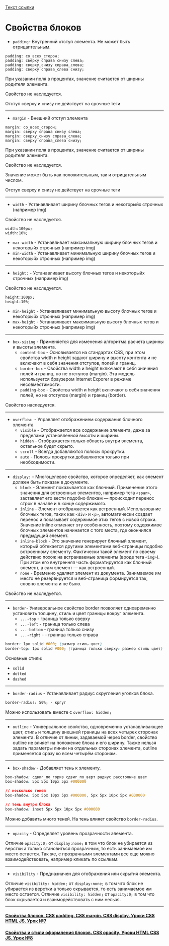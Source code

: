 
[Текст ссылки](#abcd)

# Свойства блоков

  * `padding`- Внутренний отступ элемента. Не может быть отрицаптельным.
```
padding: со_всех_сторон;
padding: сверху справа снизу слева;
padding: сверху_снизу справа_слева;
padding: сверху справа_слева снизу;
```
  
При указании поля в процентах, значение считается от ширины родителя элемента.

Свойство не наследуется.

Отступ сверху и снизу не действует на срочные теги

---

  * `margin` - Внешний отступ элемента
```
margin: со_всех_сторон;
margin: сверху справа снизу слева;
margin: сверху_снизу справа_слева;
margin: сверху справа_слева снизу;
```

При указании поля в процентах, значение считается от ширины родителя элемента.

Свойство не наследуется.

Значение может быть как положительным, так и отрицательным числом.

Отступ сверху и снизу не действует на срочные теги

---

  * `width` - Устанавливает ширину блочных тегов и некоторыйх строчных (например img)

Свойство не наследуется.

```
width:100px;
width:10%;
```

  * `max-width` - Устанавливает максимальную ширину блочных тегов и некоторыйх строчных (например img)
  * `min-width` - Устанавливает минимальную ширину блочных тегов и некоторыйх строчных (например img)

---

  * `height:` - Устанавливает высоту блочных тегов и некоторыйх строчных (например img)

Свойство не наследуется.

```
height:100px;
height:10%;
```

  * `min-height` - Устанавливает минимальную высоту блочных тегов и некоторыйх строчных (например img)
  * `max-height` - Устанавливает максимальную высоту блочных тегов и некоторыйх строчных (например img)

---

  * `box-sizing` - Применяется для изменения алгоритма расчета ширины и высоты элемента. 
    * `content-box` - Основывается на стандартах CSS, при этом свойства width и height задают ширину 
                      и высоту контента и не включают в себя значения отступов, полей и границ.
    * `border-box` - Свойства width и height включают в себя значения полей и границ, но не отступов (margin). 
                      Эта модель используется браузером Internet Exporer в режиме несовместимости.
    * `padding-box` - Свойства width и height включают в себя значения полей, но не отступов (margin) и границ (border).
    
Свойство наследуется.

---

  * `overflow:` - Управляет отображением содержания блочного элемента
    * `visible` - Отображается все содержание элемента, даже за пределами установленной высоты и ширины. 
    * `hidden` - Отображается только область внутри элемента, остальное будет скрыто.
    * `scroll` - Всегда добавляются полосы прокрутки.
    * `auto` - Полосы прокрутки добавляются только при необходимости.

---

  * `display:` - Многоцелевое свойство, которое определяет, как элемент должен быть показан в документе.
    * `block` - Элемент показывается как блочный. Применение этого значения для встроенных элементов, 
                например тега `<span>`, заставляет его вести подобно блокам — происходит перенос строк в начале и в конце содержимого. 											
    * `inline` - Элемент отображается как встроенный. Использование блочных тегов, таких как `<div>` и `<p>`, автоматически создает перенос 
                и показывает содержимое этих тегов с новой строки. Значение inline отменяет эту особенность, поэтому содержимое блочных 
                элементов начинается с того места, где окончился предыдущий элемент. 											
    * `inline-block` - Это значение генерирует блочный элемент, который обтекается другими элементами веб-страницы подобно встроенному элементу. 
                       Фактически такой элемент по своему действию похож на встраиваемые элементы (вроде тега `<img>`). При этом его внутренняя часть 
                       форматируется как блочный элемент, а сам элемент — как встроенный. 											
    * `none` - Временно удаляет элемент из документа. Занимаемое им место не резервируется и веб-страница формируется так, словно элемента и не было.

Свойство не наследуется.

---

  * `border`- Универсальное свойство border позволяет одновременно установить толщину, стиль и цвет границы вокруг элемента.
    * `...-top` - граница только сверху
    * `...-left` - граница только слева
    * `...-bottom` - граница только снизу
    * `...-right` - - граница только справа

```css
border: 1px solid #000; (размер стиль цвет)
border-top: 1px solid #000; (граница только сверху: размер стиль цвет)
```

Основные стили:
  * `solid`
  * `dotted`
  * `dashed`

---

  * `border-radius` - Устанавливает радиус скругления уголков блока.

```css
border-radius: 50%; - кргуг
```

Можно использовать вместе с `overflow: hidden;`

---

  * `outline` - Универсальное свойство, одновременно устанавливающее цвет, стиль и толщину внешней границы на всех четырех сторонах элемента. В отличие от линии, задаваемой
  через border, свойство outline не влияет на положение блока и его ширину. Также нельзя задать параметры линии на отдельных сторонах элемента, outline применяется
  сразу ко всем четырём сторонам. 

---

  * `box-shadow` - Добавляет тень к элементу.

```css
box-shadow: сдвиг_по_гориз сдвиг_по_верт радиус расстояние цвет
box-shadow: 5px 5px 10px 5px #000000

// несколько теней
box-shadow: 5px 5px 10px 5px #000000, 5px 5px 10px 5px #000000

// тень внутри блока
box-shadow: inset 5px 5px 10px 5px #000000

```

Можно добавить много теней. На тень влияет свойство `border-radius`.

---

  * `opacity` - Определяет уровень прозрачности элемента.

Отличие `opacity:0;` от `display:none;` в том что блок не убирается из верстки а только становиться прозрачным, то есть занимаемое им место остается. 
Так же, с прозрачными элементами все еще можно взаимодействовать, например кликать по ссылкам.

---

  * `visibility` - Предназначен для отображения или скрытия элемента.
  
Отличие `visibility: hidden;` от `display:none;` в том что блок не убирается из верстки а только скрывается, то есть занимаемое им место остается.
Отличие `visibility: hidden;` от `opacity:0;` в том что блок скрывается и взаимодействовать с ним нельзя.

---
<a name="abcd"></a>



#### [Свойства блоков. CSS padding. CSS margin. CSS display. Уроки CSS HTML JS. Урок №7](https://www.youtube.com/watch?v=RQqzOTUa9Ig)
#### [Свойства и стили оформления блоков. CSS opacity. Уроки HTML CSS JS. Урок №8](https://www.youtube.com/watch?v=G4aOu26s4_s)

